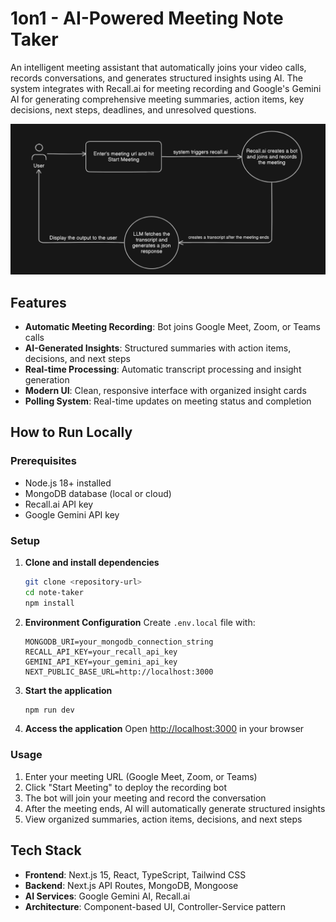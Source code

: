 # 1on1 - AI-Powered Meeting Note Taker

An intelligent meeting assistant that automatically joins your video calls, records conversations, and generates structured insights using AI. The system integrates with Recall.ai for meeting recording and Google's Gemini AI for generating comprehensive meeting summaries, action items, key decisions, next steps, deadlines, and unresolved questions.

![System Flow](public/system_flow.png)

## Features

- **Automatic Meeting Recording**: Bot joins Google Meet, Zoom, or Teams calls
- **AI-Generated Insights**: Structured summaries with action items, decisions, and next steps
- **Real-time Processing**: Automatic transcript processing and insight generation
- **Modern UI**: Clean, responsive interface with organized insight cards
- **Polling System**: Real-time updates on meeting status and completion

## How to Run Locally

### Prerequisites
- Node.js 18+ installed
- MongoDB database (local or cloud)
- Recall.ai API key
- Google Gemini API key

### Setup

1. **Clone and install dependencies**
   ```bash
   git clone <repository-url>
   cd note-taker
   npm install
   ```

2. **Environment Configuration**
   Create `.env.local` file with:
   ```env
   MONGODB_URI=your_mongodb_connection_string
   RECALL_API_KEY=your_recall_api_key
   GEMINI_API_KEY=your_gemini_api_key
   NEXT_PUBLIC_BASE_URL=http://localhost:3000
   ```

3. **Start the application**
   ```bash
   npm run dev
   ```

4. **Access the application**
   Open [http://localhost:3000](http://localhost:3000) in your browser

### Usage

1. Enter your meeting URL (Google Meet, Zoom, or Teams)
2. Click "Start Meeting" to deploy the recording bot
3. The bot will join your meeting and record the conversation
4. After the meeting ends, AI will automatically generate structured insights
5. View organized summaries, action items, decisions, and next steps

## Tech Stack

- **Frontend**: Next.js 15, React, TypeScript, Tailwind CSS
- **Backend**: Next.js API Routes, MongoDB, Mongoose
- **AI Services**: Google Gemini AI, Recall.ai
- **Architecture**: Component-based UI, Controller-Service pattern